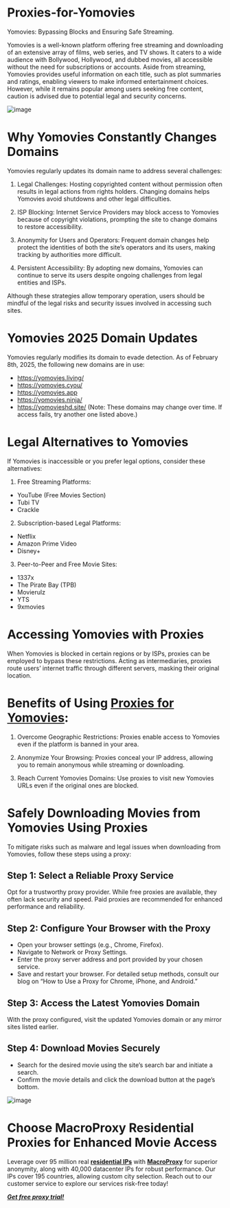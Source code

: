 # Proxies-for-Yomovies
Yomovies: Bypassing Blocks and Ensuring Safe Streaming.

Yomovies is a well-known platform offering free streaming and downloading of an extensive array of films, web series, and TV shows. It caters to a wide audience with Bollywood, Hollywood, and dubbed movies, all accessible without the need for subscriptions or accounts. Aside from streaming, Yomovies provides useful information on each title, such as plot summaries and ratings, enabling viewers to make informed entertainment choices. However, while it remains popular among users seeking free content, caution is advised due to potential legal and security concerns.

![image](https://github.com/user-attachments/assets/44b6baa4-ff8c-4a67-8055-1650bbfe9681)

# Why Yomovies Constantly Changes Domains
Yomovies regularly updates its domain name to address several challenges:

1. Legal Challenges: Hosting copyrighted content without permission often results in legal actions from rights holders. Changing domains helps Yomovies avoid shutdowns and other legal difficulties.

2. ISP Blocking: Internet Service Providers may block access to Yomovies because of copyright violations, prompting the site to change domains to restore accessibility.

3. Anonymity for Users and Operators: Frequent domain changes help protect the identities of both the site’s operators and its users, making tracking by authorities more difficult.

4. Persistent Accessibility: By adopting new domains, Yomovies can continue to serve its users despite ongoing challenges from legal entities and ISPs.

Although these strategies allow temporary operation, users should be mindful of the legal risks and security issues involved in accessing such sites.

# Yomovies 2025 Domain Updates
Yomovies regularly modifies its domain to evade detection. As of February 8th, 2025, the following new domains are in use:

- https://yomovies.living/
- https://yomovies.cyou/
- https://yomovies.app
- https://yomovies.ninja/
- https://yomovieshd.site/
(Note: These domains may change over time. If access fails, try another one listed above.)

# Legal Alternatives to Yomovies
If Yomovies is inaccessible or you prefer legal options, consider these alternatives:

1. Free Streaming Platforms:

- YouTube (Free Movies Section)
- Tubi TV
- Crackle

2. Subscription-based Legal Platforms:

- Netflix
- Amazon Prime Video
- Disney+

3. Peer-to-Peer and Free Movie Sites:

- 1337x
- The Pirate Bay (TPB)
- Movierulz
- YTS
- 9xmovies

# Accessing Yomovies with Proxies
When Yomovies is blocked in certain regions or by ISPs, proxies can be employed to bypass these restrictions. Acting as intermediaries, proxies route users’ internet traffic through different servers, masking their original location.

# Benefits of Using [Proxies for Yomovies](https://www.macroproxy.com/blog/Yomovies-New-Domain):
1. Overcome Geographic Restrictions: Proxies enable access to Yomovies even if the platform is banned in your area.

2. Anonymize Your Browsing: Proxies conceal your IP address, allowing you to remain anonymous while streaming or downloading.

3. Reach Current Yomovies Domains: Use proxies to visit new Yomovies URLs even if the original ones are blocked.

# Safely Downloading Movies from Yomovies Using Proxies
To mitigate risks such as malware and legal issues when downloading from Yomovies, follow these steps using a proxy:

## Step 1: Select a Reliable Proxy Service
Opt for a trustworthy proxy provider. While free proxies are available, they often lack security and speed. Paid proxies are recommended for enhanced performance and reliability.

## Step 2: Configure Your Browser with the Proxy

- Open your browser settings (e.g., Chrome, Firefox).
- Navigate to Network or Proxy Settings.
- Enter the proxy server address and port provided by your chosen service.
- Save and restart your browser.
For detailed setup methods, consult our blog on “How to Use a Proxy for Chrome, iPhone, and Android.”

## Step 3: Access the Latest Yomovies Domain
With the proxy configured, visit the updated Yomovies domain or any mirror sites listed earlier.

## Step 4: Download Movies Securely

- Search for the desired movie using the site’s search bar and initiate a search.
- Confirm the movie details and click the download button at the page’s bottom.

![image](https://github.com/user-attachments/assets/4d3ac062-e762-44af-bb5f-78f992b8060c)

# Choose MacroProxy Residential Proxies for Enhanced Movie Access
Leverage over 95 million real **[residential IPs](https://www.macroproxy.com/rotating-residential-proxy)** with **[MacroProxy](https://www.macroproxy.com/)** for superior anonymity, along with 40,000 datacenter IPs for robust performance. Our IPs cover 195 countries, allowing custom city selection. Reach out to our customer service to explore our services risk-free today!

**_[Get free proxy trial!](https://www.macroproxy.com/)_**
